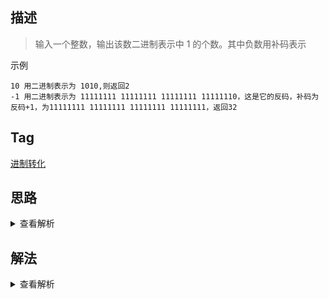 ## 描述

> 输入一个整数，输出该数二进制表示中 1 的个数。其中负数用补码表示

示例

```
10 用二进制表示为 1010,则返回2
-1 用二进制表示为 11111111 11111111 11111111 11111110，这是它的反码，补码为反码+1，为11111111 11111111 11111111 11111111，返回32
```

## Tag

[进制转化](/_posts/sort#进制转化)

## 思路

<details>
<summary>查看解析</summary>

这个题首先考察的是计算机基础知识，即一个数字由四个字节表示，一共 32 个比特位，`反码`为正码的非操作，`补码`为反码+1 之后的二进制序列，在计算机中，用补码来表示负数

了解了这些基础知识之后，我们再来看这个题，对于输入的整数，我们做条件判断，如果大于 0 则开始进行数字到二进制数字的转换，转换规则为数字循环对二取商直至数为 0，循环过程中的余数的倒序即为该数的二进制表示，比如说数字 7，对 2 取商为 3，此时余数为 1，3 对 2 取商为 1，此时余数为 1，1 对 2 取商为 0，循环停止，此时余数为 1，于是 7 的二进制表示为 111（依次为最后一个 1，倒数第二个 1 和第一个 1）

对于负数，因为其用补码来表示，所以负数的 1 出现的次数为 32-(-number-1 中出现 1 的次数)，比如-8 中 1 的次数为 32-7 中出现 1 的次数=32-3=29

</details>

## 解法

<details>
<summary>查看解析</summary>

```js
function NumberOf1(n) {
	if (n === 0) return 0
	if (n > 0) {
		let numOf1 = 0
		while (n > 0) {
			if (n % 2 === 1) numOf1++
			n = Math.floor(n / 2)
		}
		return numOf1
	} else {
		return 32 - NumberOf1(-n - 1)
	}
}
```

</details>
